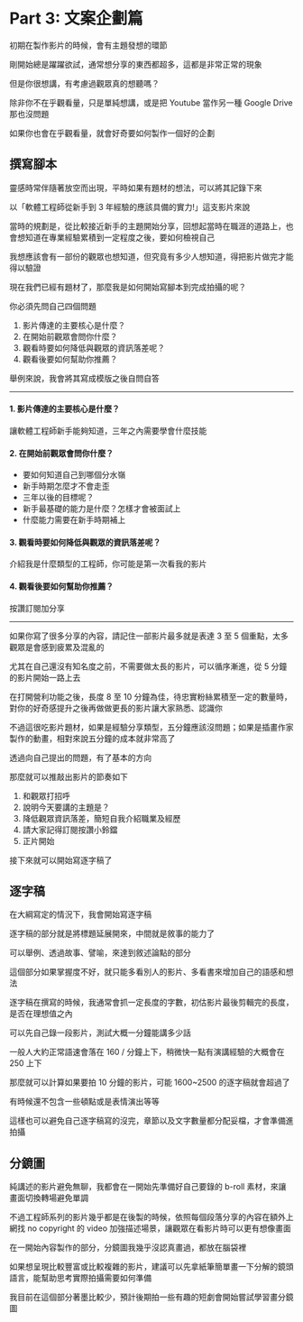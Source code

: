 # Part 3: 文案企劃篇

初期在製作影片的時候，會有主題發想的環節

剛開始總是躍躍欲試，通常想分享的東西都超多，這都是非常正常的現象

但是你很想講，有考慮過觀眾真的想聽嗎？

除非你不在乎觀看量，只是單純想講，或是把 Youtube 當作另一種 Google Drive 那也沒問題

如果你也會在乎觀看量，就會好奇要如何製作一個好的企劃

## 撰寫腳本

靈感時常伴隨著放空而出現，平時如果有題材的想法，可以將其記錄下來

以「軟體工程師從新手到 3 年經驗的應該具備的實力!」這支影片來說

當時的規劃是，從比較接近新手的主題開始分享，回想起當時在職涯的道路上，也會想知道在專業經驗累積到一定程度之後，要如何檢視自己

我想應該會有一部份的觀眾也想知道，但究竟有多少人想知道，得把影片做完才能得以驗證

現在我們已經有題材了，那麼我是如何開始寫腳本到完成拍攝的呢？

你必須先問自己四個問題

1. 影片傳達的主要核心是什麼？
2. 在開始前觀眾會問你什麼？
3. 觀看時要如何降低與觀眾的資訊落差呢？
4. 觀看後要如何幫助你推薦？

舉例來說，我會將其寫成模版之後自問自答

----

#### 1. 影片傳達的主要核心是什麼？

讓軟體工程師新手能夠知道，三年之內需要學會什麼技能

#### 2. 在開始前觀眾會問你什麼？

- 要如何知道自己到哪個分水嶺
- 新手時期怎麼才不會走歪
- 三年以後的目標呢？
- 新手最基礎的能力是什麼？怎樣才會被面試上
- 什麼能力需要在新手時期補上

#### 3. 觀看時要如何降低與觀眾的資訊落差呢？

介紹我是什麼類型的工程師，你可能是第一次看我的影片

#### 4. 觀看後要如何幫助你推薦？

按讚訂閱加分享

----

如果你寫了很多分享的內容，請記住一部影片最多就是表達 3 至 5 個重點，太多觀眾是會感到疲累及混亂的

尤其在自己還沒有知名度之前，不需要做太長的影片，可以循序漸進，從 5 分鐘的影片開始一路上去

在打開營利功能之後，長度 8 至 10 分鐘為佳，待忠實粉絲累積至一定的數量時，對你的好奇感提升之後再做做更長的影片讓大家熟悉、認識你

不過這很吃影片題材，如果是經驗分享類型，五分鐘應該沒問題；如果是插畫作家製作的動畫，相對來說五分鐘的成本就非常高了

透過向自己提出的問題，有了基本的方向

那麼就可以推敲出影片的節奏如下

1. 和觀眾打招呼
2. 說明今天要講的主題是？
3. 降低觀眾資訊落差，簡短自我介紹職業及經歷
4. 請大家記得訂閱按讚小鈴鐺
5. 正片開始

接下來就可以開始寫逐字稿了

## 逐字稿

在大綱寫定的情況下，我會開始寫逐字稿

逐字稿的部分就是將標題延展開來，中間就是敘事的能力了

可以舉例、透過故事、譬喻，來達到敘述論點的部分

這個部分如果掌握度不好，就只能多看別人的影片、多看書來增加自己的語感和想法

逐字稿在撰寫的時候，我通常會抓一定長度的字數，初估影片最後剪輯完的長度，是否在理想值之內

可以先自己錄一段影片，測試大概一分鐘能講多少話

一般人大約正常語速會落在 160 / 分鐘上下，稍微快一點有演講經驗的大概會在 250 上下

那麼就可以計算如果要拍 10 分鐘的影片，可能 1600~2500 的逐字稿就會超過了

有時候還不包含一些頓點或是表情演出等等

這樣也可以避免自己逐字稿寫的沒完，章節以及文字數量都分配妥檔，才會準備進拍攝

## 分鏡圖

純講述的影片避免無聊，我都會在一開始先準備好自己要錄的 b-roll 素材，來讓畫面切換轉場避免單調

不過工程師系列的影片幾乎都是在後製的時候，依照每個段落分享的內容在額外上網找 no copyright 的 video 加強描述場景，讓觀眾在看影片時可以更有想像畫面

在一開始內容製作的部分，分鏡圖我幾乎沒認真畫過，都放在腦袋裡

如果想呈現比較豐富或比較複雜的影片，建議可以先拿紙筆簡單畫一下分解的鏡頭語言，能幫助思考實際拍攝需要如何準備

我目前在這個部分著墨比較少，預計後期拍一些有趣的短劇會開始嘗試學習畫分鏡圖
